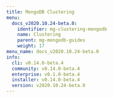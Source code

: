 ```yaml
---
title: MongoDB Clustering
menu:
  docs_v2020.10.24-beta.0:
    identifier: mg-clustering-mongodb
    name: Clustering
    parent: mg-mongodb-guides
    weight: 17
menu_name: docs_v2020.10.24-beta.0
info:
  cli: v0.14.0-beta.4
  community: v0.14.0-beta.4
  enterprise: v0.1.0-beta.4
  installer: v0.14.0-beta.4
  version: v2020.10.24-beta.0
---
```


